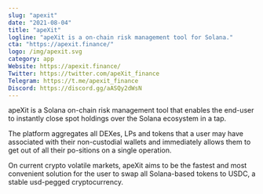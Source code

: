 ```yaml
---
slug: "apexit"
date: "2021-08-04"
title: "apeXit"
logline: "apeXit is a on-chain risk management tool for Solana."
cta: "https://apexit.finance/"
logo: /img/apexit.svg
category: app
Website: https://apexit.finance/
Twitter: https://twitter.com/apeXit_finance
Telegram: https://t.me/apexit_finance
Discord: https://discord.gg/aASQy2dWsN
---
```


apeXit is a Solana on-chain risk management tool that enables the end-user to instantly close spot holdings over the Solana ecosystem in a tap.

The platform aggregates all DEXes, LPs and tokens that a user may have associated with their non-custodial wallets and immediately allows them to get out of all their po-sitions on a single operation.

On current crypto volatile markets, apeXit aims to be the fastest and most convenient solution for the user to swap all Solana-based tokens to USDC, a stable usd-pegged cryptocurrency.
